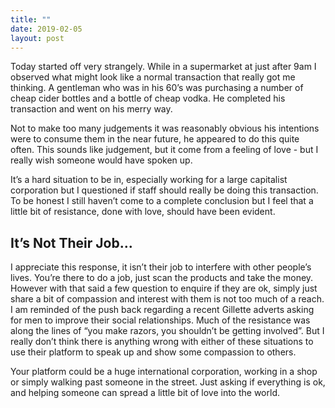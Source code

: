 ```yaml
---
title: ""
date: 2019-02-05
layout: post
---
```

Today started off very strangely. While in a supermarket at just after 9am I observed what might look like a normal transaction that really got me thinking. A gentleman who was in his 60’s was purchasing a number of cheap cider bottles and a bottle of cheap vodka. He completed his transaction and went on his merry way.

Not to make too many judgements it was reasonably obvious his intentions were to consume them in the near future, he appeared to do this quite often. This sounds like judgement, but it come from a feeling of love - but I really wish someone would have spoken up.

It’s a hard situation to be in, especially working for a large capitalist corporation but I questioned if staff should really be doing this transaction. To be honest I still haven’t come to a complete conclusion but I feel that a little bit of resistance, done with love, should have been evident.

## It’s Not Their Job…

I appreciate this response, it isn’t their job to interfere with other people’s lives. You’re there to do a job, just scan the products and take the money. However with that said a few question to enquire if they are ok, simply just share a bit of compassion and interest with them is not too much of a reach.
I am reminded of the push back regarding a recent Gillette adverts asking for men to improve their social relationships. Much of the resistance was along the lines of “you make razors, you shouldn’t be getting involved”. But I really don’t think there is anything wrong with either of these situations to use their platform to speak up and show some compassion to others.

Your platform could be a huge international corporation, working in a shop or simply walking past someone in the street. Just asking if everything is ok, and helping someone can spread a little bit of love into the world.
